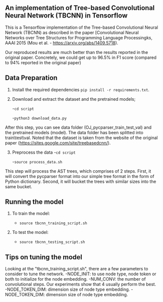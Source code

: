 ## An implementation of Tree-based Convolutional Neural Network (TBCNN) in Tensorflow

This is a Tensorflow implementation of the Tree-based Convolutional Neural Network (TBCNN) as described in the paper [Convolutional Neural Networks over Tree Structures for Programming Language Processingks, AAAI 2015 (Mou et al. - https://arxiv.org/abs/1409.5718).

Our reproduced results are much better than the results reported in the original paper. Concretely, we could get up to 96.5% in F1 score (compared to 94% reported in the original paper)


## Data Preparation

1. Install the required dependencies ```pip install -r requirements.txt```.

2. Download and extract the dataset and the pretrained models;

    -```cd script```

    -```python3 download_data.py```

After this step, you can see data folder (OJ_pycparser_train_test_val) and the pretrained models (model). The data folder has been splitted into train\test\val. 
Noted that the dataset is taken from the website of the original paper (https://sites.google.com/site/treebasedcnn/).

3. Preprocess the data
    -```cd script```
    
    -```source process_data.sh```

This step will process the AST trees, which comprises of 2 steps. First, it will convert the pycparser format into our simple tree format in the form of Python dictionary. Second, it will bucket the trees with similar sizes into the same bucket.



## Running the model

1. To train the model:
    - ```source tbcnn_training_script.sh```
    
2. To test the model:
    - ```source tbcnn_testing_script.sh```
  

## Tips on tuning the model
Looking at the "tbcnn_training_script.sh", there are a few parameters to consider to tune the network.
-NODE_INIT: to use node type, node token or both to initialize for the node embedding.
-NUM_CONV: the number of convolutional steps. Our experiments show that 4 usually perform the best.
-NODE_TOKEN_DIM: dimension size of node type embedding. 
-NODE_TOKEN_DIM: dimension size of node type embedding.




